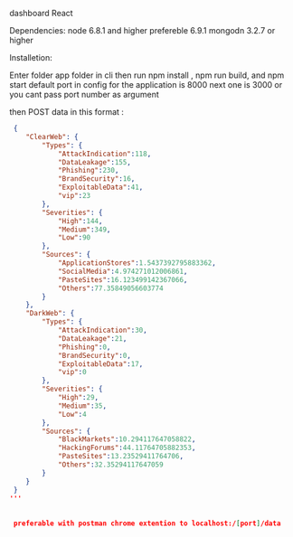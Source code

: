 dashboard React


Dependencies:
node 6.8.1 and higher prefereble 6.9.1
mongodn 3.2.7 or higher

Installetion:

Enter folder app folder in cli then run npm install ,
 npm run build, and npm start default port in config for the application is 8000
 next one is 3000 or you cant pass port number as argument
 
 
 then POST data in this format :
 
```json
 {
 	"ClearWeb": {
 		"Types": {
 			"AttackIndication":118,
 			"DataLeakage":155,
 			"Phishing":230,
 			"BrandSecurity":16,
 			"ExploitableData":41,
 			"vip":23
 		},
 		"Severities": {
 			"High":144,
 			"Medium":349,
 			"Low":90
 		},
 		"Sources": {
 			"ApplicationStores":1.5437392795883362,
 			"SocialMedia":4.974271012006861,
 			"PasteSites":16.123499142367066,
 			"Others":77.35849056603774
 		}
 	},
 	"DarkWeb": {
 		"Types": {
 			"AttackIndication":30,
 			"DataLeakage":21,
 			"Phishing":0,
 			"BrandSecurity":0,
 			"ExploitableData":17,
 			"vip":0
 		},
 		"Severities": {
 			"High":29,
 			"Medium":35,
 			"Low":4
 		},
 		"Sources": {
 			"BlackMarkets":10.294117647058822,
 			"HackingForums":44.11764705882353,
 			"PasteSites":13.23529411764706,
 			"Others":32.35294117647059
 		}
 	}
 }
'''
 
 
 preferable with postman chrome extention to localhost:/[port]/data
 
 
 


